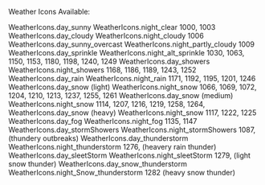 Weather Icons Available:

WeatherIcons.day_sunny
WeatherIcons.night_clear
	1000, 1003
WeatherIcons.day_cloudy
WeatherIcons.night_cloudy
	1006
WeatherIcons.day_sunny_overcast
WeatherIcons.night_partly_cloudy
	1009
WeatherIcons.day_sprinkle
WeatherIcons.night_alt_sprinkle
	1030, 
	1063, 
	1150, 
	1153, 
	1180, 
	1198, 
	1240, 
	1249
WeatherIcons.day_showers
WeatherIcons.night_showers
	1168, 
	1186, 
	1189, 
	1243, 
	1252
WeatherIcons.day_rain
WeatherIcons.night_rain
	1171, 
	1192, 
	1195, 
	1201, 
	1246
WeatherIcons.day_snow (light)
WeatherIcons.night_snow
	1066, 
	1069, 
	1072, 
	1204, 
	1210, 
	1213, 
	1237, 
	1255, 
	1261
WeatherIcons.day_snow (medium)
WeatherIcons.night_snow
	1114, 
	1207, 
	1216, 
	1219, 
	1258, 
	1264, 
WeatherIcons.day_snow (heavy)
WeatherIcons.night_snow
	1117, 
	1222, 
	1225
WeatherIcons.day_fog
WeatherIcons.night_fog
	1135, 
	1147
WeatherIcons.day_stormShowers
WeatherIcons.night_stormShowers
	1087, (thundery outbreaks)
WeatherIcons.day_thunderstorm
WeatherIcons.night_thunderstorm
	1276, (heavery rain thunder)
WeatherIcons.day_sleetStorm
WeatherIcons.night_sleetStorm
	1279, (light snow thunder)
WeatherIcons.day_snow_thunderstorm
WeatherIcons.night_Snow_thunderstorm
	1282 (heavy snow thunder)
